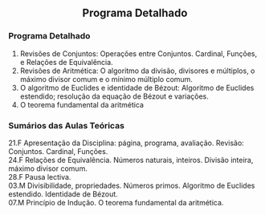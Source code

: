 
<h2 align="center"> Programa Detalhado </h2>  


### Programa Detalhado

1. Revisões de Conjuntos: Operações entre Conjuntos. Cardinal, Funções, e Relações de Equivalência.  
2. Revisões de Aritmética: O algoritmo da divisão, divisores e múltiplos, o máximo divisor comum e o mínimo múltiplo comum.
3. O algoritmo de Euclides e identidade de Bézout: Algoritmo de Euclides estendido; resolução da equação de Bézout e variações.
4. O teorema fundamental da aritmética 

### Sumários das Aulas Teóricas

21.F Apresentação da Disciplina: página, programa, avaliação. Revisão: Conjuntos. Cardinal, Funções.<br>
24.F Relações de Equivalência. Números naturais, inteiros. Divisão inteira, máximo divisor comum.<br>
28.F Pausa lectiva.<br>
03.M Divisibilidade, propriedades. Números primos. Algoritmo de Euclides estendido. Identidade de Bézout.<br>
07.M Princípio de Indução. O teorema fundamental da aritmética.<br>
